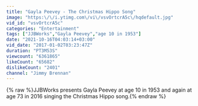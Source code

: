 ```yaml
---
title: "Gayla Peevey - The Christmas Hippo Song"
image: "https:\/\/i.ytimg.com\/vi\/vsvOrtcrA5c\/hqdefault.jpg"
vid_id: "vsvOrtcrA5c"
categories: "Entertainment"
tags: ["JJBWorks","Gayla Peevey","age 10 in 1953"]
date: "2021-10-16T04:03:14+03:00"
vid_date: "2017-01-02T03:23:47Z"
duration: "PT3M53S"
viewcount: "6361865"
likeCount: "65682"
dislikeCount: "2401"
channel: "Jimmy Brennan"
---
```

{% raw %}JJBWorks presents Gayla Peevey at age 10 in 1953 and again at age 73 in 2016 singing the Christmas Hippo song.{% endraw %}
